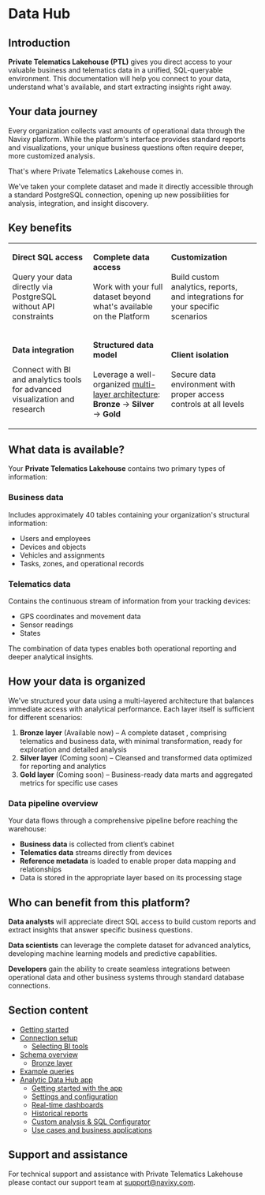 # Data Hub

## Introduction

**Private Telematics Lakehouse (PTL)** gives you direct access to your valuable business and telematics data in a unified, SQL-queryable environment. This documentation will help you connect to your data, understand what's available, and start extracting insights right away.

## Your data journey

Every organization collects vast amounts of operational data through the Navixy platform. While the platform's interface provides standard reports and visualizations, your unique business questions often require deeper, more customized analysis.

That's where Private Telematics Lakehouse comes in.

We've taken your complete dataset and made it directly accessible through a standard PostgreSQL connection, opening up new possibilities for analysis, integration, and insight discovery.

## Key benefits

|                                                                                                                             |                                                                                                                                                                                                                                                                                                                      |                                                                                                                            |
| --------------------------------------------------------------------------------------------------------------------------- | -------------------------------------------------------------------------------------------------------------------------------------------------------------------------------------------------------------------------------------------------------------------------------------------------------------------- | -------------------------------------------------------------------------------------------------------------------------- |
| <p><strong>Direct SQL access</strong><br><br>Query your data directly via PostgreSQL without API constraints</p>            | <p><strong>Complete data access</strong><br><br>Work with your full dataset beyond what's available on the Platform</p>                                                                                                                                                                                              | <p><strong>Customization</strong><br><br>Build custom analytics, reports, and integrations for your specific scenarios</p> |
| <p><strong>Data integration</strong><br><br>Connect with BI and analytics tools for advanced visualization and research</p> | <p><strong>Structured data model</strong><br><br>Leverage a well-organized <a href="https://squaregps.atlassian.net/wiki/spaces/DTP/pages/edit-v2/3208282113?draftShareId#How-your-data-is-organized">multi-layer architecture</a>:<br><strong>Bronze</strong> → <strong>Silver</strong> → <strong>Gold</strong></p> | <p><strong>Client isolation</strong><br><br>Secure data environment with proper access controls at all levels</p>          |

## What data is available?

Your **Private Telematics Lakehouse** contains two primary types of information:

### **Business data**

Includes approximately 40 tables containing your organization's structural information:

* Users and employees
* Devices and objects
* Vehicles and assignments
* Tasks, zones, and operational records

### **Telematics data**

Contains the continuous stream of information from your tracking devices:

* GPS coordinates and movement data
* Sensor readings
* States

The combination of data types enables both operational reporting and deeper analytical insights.

## How your data is organized

We've structured your data using a multi-layered architecture that balances immediate access with analytical performance. Each layer itself is sufficient for different scenarios:

1. **Bronze layer** (Available now) – A complete dataset , comprising telematics and business data, with minimal transformation, ready for exploration and detailed analysis
2. **Silver layer** (Coming soon) – Cleansed and transformed data optimized for reporting and analytics
3. **Gold layer** (Coming soon) – Business-ready data marts and aggregated metrics for specific use cases

### Data pipeline overview

Your data flows through a comprehensive pipeline before reaching the warehouse:

* **Business data** is collected from client’s cabinet
* **Telematics data** streams directly from devices
* **Reference metadata** is loaded to enable proper data mapping and relationships
* Data is stored in the appropriate layer based on its processing stage

## Who can benefit from this platform?

**Data analysts** will appreciate direct SQL access to build custom reports and extract insights that answer specific business questions.

**Data scientists** can leverage the complete dataset for advanced analytics, developing machine learning models and predictive capabilities.

**Developers** gain the ability to create seamless integrations between operational data and other business systems through standard database connections.

## Section content

* [Getting started](data-hub/private-telematics-lakehouse/getting-started.md)
* [Connection setup](data-hub/private-telematics-lakehouse/connection-setup.md)
  * [Selecting BI tools](data-hub/private-telematics-lakehouse/connection-setup/selecting-bi-tools.md)
* [Schema overview](data-hub/private-telematics-lakehouse/schema-overview.md)
  * [Bronze layer](data-hub/private-telematics-lakehouse/schema-overview/bronze-layer.md)
* [Example queries](data-hub/private-telematics-lakehouse/example-queries.md)
* [Analytic Data Hub app](data-hub/private-telematics-lakehouse/analytic-data-hub-app.md)
  * [Getting started with the app](data-hub/private-telematics-lakehouse/analytic-data-hub-app/getting-started-with-the-app.md)
  * [Settings and configuration](data-hub/private-telematics-lakehouse/analytic-data-hub-app/settings-and-configuration.md)
  * [Real-time dashboards](data-hub/private-telematics-lakehouse/analytic-data-hub-app/real-time-dashboards.md)
  * [Historical reports](data-hub/private-telematics-lakehouse/analytic-data-hub-app/historical-reports.md)
  * [Custom analysis & SQL Configurator](data-hub/private-telematics-lakehouse/analytic-data-hub-app/custom-analysis-sql-configurator.md)
  * [Use cases and business applications](data-hub/private-telematics-lakehouse/analytic-data-hub-app/use-cases-and-business-applications.md)

## Support and assistance

For technical support and assistance with Private Telematics Lakehouse please contact our support team at [support@navixy.com](mailto:support@navixy.com).
